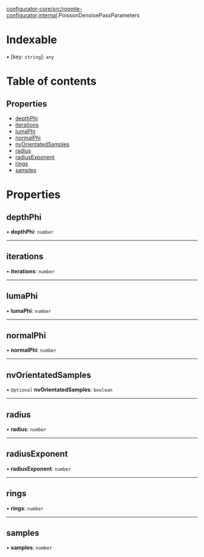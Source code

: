 [configurator-core/src/roomle-configurator](../modules/configurator_core_src_roomle_configurator.md).[internal](../modules/configurator_core_src_roomle_configurator._internal_.md).PoissonDenoisePassParameters

# Indexable

▪ [key: `string`]: `any`

# Table of contents

## Properties

- [depthPhi](configurator_core_src_roomle_configurator._internal_.PoissonDenoisePassParameters.md#depthphi)
- [iterations](configurator_core_src_roomle_configurator._internal_.PoissonDenoisePassParameters.md#iterations)
- [lumaPhi](configurator_core_src_roomle_configurator._internal_.PoissonDenoisePassParameters.md#lumaphi)
- [normalPhi](configurator_core_src_roomle_configurator._internal_.PoissonDenoisePassParameters.md#normalphi)
- [nvOrientatedSamples](configurator_core_src_roomle_configurator._internal_.PoissonDenoisePassParameters.md#nvorientatedsamples)
- [radius](configurator_core_src_roomle_configurator._internal_.PoissonDenoisePassParameters.md#radius)
- [radiusExponent](configurator_core_src_roomle_configurator._internal_.PoissonDenoisePassParameters.md#radiusexponent)
- [rings](configurator_core_src_roomle_configurator._internal_.PoissonDenoisePassParameters.md#rings)
- [samples](configurator_core_src_roomle_configurator._internal_.PoissonDenoisePassParameters.md#samples)

# Properties

## depthPhi

• **depthPhi**: `number`

___

## iterations

• **iterations**: `number`

___

## lumaPhi

• **lumaPhi**: `number`

___

## normalPhi

• **normalPhi**: `number`

___

## nvOrientatedSamples

• `Optional` **nvOrientatedSamples**: `boolean`

___

## radius

• **radius**: `number`

___

## radiusExponent

• **radiusExponent**: `number`

___

## rings

• **rings**: `number`

___

## samples

• **samples**: `number`
